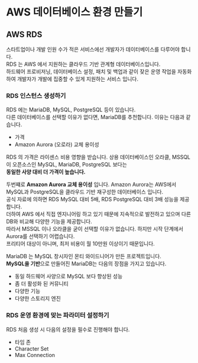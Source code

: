 # AWS 데이터베이스 환경 만들기

## AWS RDS

스타트업이나 개발 인원 수가 적은 서비스에선 개발자가 데이터베이스를 다루어야 합니다. <br>
RDS 는 AWS 에서 지원하는 클라우드 기반 관계형 데이터베이스입니다. <br>
하드웨어 프로비저닝, 데이터베이스 설정, 패치 및 백업과 같이 잦은 운영 작업을 자동화하여 개발자가 개발에 집중할 수 있게 지원하는 서비스 입니다. <br>

### RDS 인스턴스 생성하기

RDS 에는 MariaDB, MySQL, PostgreSQL 등이 있습니다. <br>
다른 데이터베이스를 선택할 이유가 없다면, MariaDB를 추천합니다. 이유는 다음과 같습니다. <br>

* 가격
* Amazon Aurora (오로라) 교체 용이성

RDS 의 가격은 라이센스 비용 영향을 받습니다. 상용 데이터베이스인 오라클, MSSQL 이 오픈소스인 MySQL, MariaDB, PostgreSQL 보다는 <br>
**동일한 사양 대비 더 가격이 높습니다.** <br>

두번쨰로 **Amazon Aurora 교체 용이성** 입니다. Amazon Aurora는 AWS에서 MySQL과 PostgreSQL을 클라우드 기반 재구성한 데이터베이스 입니다. <br>
공식 자료에 의하면 RDS MySQL 대비 5배, RDS PostgreSQL 대비 3배 성능을 제공합니다. <br>
더하여 AWS 에서 직접 엔지니어링 하고 있기 때문에 지속적으로 발전하고 있으며 다른 DB와 비교해 다양한 기능을 제공합니다. <br>
따라서 MSSQL 이나 오라클을 굳이 선택할 이유가 없습니다. 하지만 시작 단계에서 Aurora를 선택하기 어렵습니다. <br>
프리티어 대상이 아니며, 최저 비용이 월 10만원 이상이기 때문입니다. <br>

MariaDB 는 MySQL 창시자인 몬티 와이드니어가 만든 프로젝트입니다. <br>
**MySQL을 기반**으로 만들어진 MariaDB는 다음의 장점을 가지고 있습니다. <br>

* 동일 하드웨어 사양으로 MySQL 보다 향상된 성능
* 좀 더 활성화 된 커뮤니티
* 다양한 기능
* 다양한 스토리지 엔진

### RDS 운영 환경에 맞는 파라미터 설정하기

RDS 처음 생성 시 다음의 설정을 필수로 진행해야 합니다.

* 타임 존
* Character Set
* Max Connection